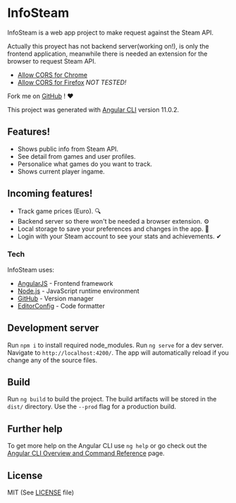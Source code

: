 # InfoSteam

InfoSteam is a web app project to make request against the Steam API.

Actually this proyect has not backend server(working on!), is only the frontend application, meanwhile there is needed an extension for the browser to request Steam API.

* [Allow CORS for Chrome](https://chrome.google.com/webstore/detail/allow-cors-access-control/lhobafahddgcelffkeicbaginigeejlf)
* [Allow CORS for Firefox](https://addons.mozilla.org/en-US/firefox/addon/cors-everywhere/) *NOT TESTED!*

Fork me on [GitHub](https://github.com/KoreanJuice/InfoSteam) ! ❤

This project was generated with [Angular CLI](https://github.com/angular/angular-cli) version 11.0.2.

## Features!

* Shows public info from Steam API.
* See detail from games and user profiles.
* Personalice what games do you want to track.
* Shows current player ingame.

## Incoming features!

* Track game prices (Euro). 🔍
* Backend server so there won't be needed a browser extension. ⚙
* Local storage to save your preferences and changes in the app. 📁
* Login with your Steam account to see your stats and achievements. ✔

### Tech

InfoSteam uses:

* [AngularJS](https://angular.io/cli) - Frontend framework
* [Node.js](https://nodejs.org/en/docs/) - JavaScript runtime environment
* [GitHub](https://github.com) - Version manager
* [EditorConfig](https://editorconfig.org/) - Code formatter

## Development server

Run `npm i` to install required node_modules.
Run `ng serve` for a dev server. Navigate to `http://localhost:4200/`. The app will automatically reload if you change any of the source files.

## Build

Run `ng build` to build the project. The build artifacts will be stored in the `dist/` directory. Use the `--prod` flag for a production build.

## Further help

To get more help on the Angular CLI use `ng help` or go check out the [Angular CLI Overview and Command Reference](https://angular.io/cli) page.

License
----

MIT (See [LICENSE](https://github.com/KoreanJuice/InfoSteam/blob/master/LICENSE) file)

